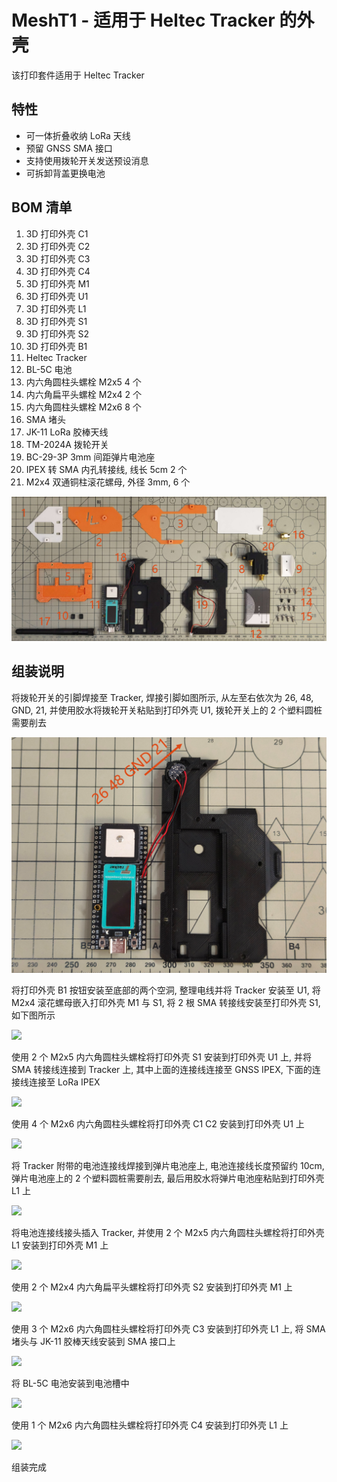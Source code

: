 # MeshT1 - 适用于 Heltec Tracker 的外壳

该打印套件适用于 Heltec Tracker

## 特性

- 可一体折叠收纳 LoRa 天线
- 预留 GNSS SMA 接口
- 支持使用拨轮开关发送预设消息
- 可拆卸背盖更换电池

## BOM 清单

1. 3D 打印外壳 C1
2. 3D 打印外壳 C2
3. 3D 打印外壳 C3
4. 3D 打印外壳 C4
5. 3D 打印外壳 M1
6. 3D 打印外壳 U1
7. 3D 打印外壳 L1
8. 3D 打印外壳 S1
9. 3D 打印外壳 S2
10. 3D 打印外壳 B1
11. Heltec Tracker
12. BL-5C 电池
13. 内六角圆柱头螺栓 M2x5 4 个
14. 内六角扁平头螺栓 M2x4 2 个
15. 内六角圆柱头螺栓 M2x6 8 个
16. SMA 堵头
17. JK-11 LoRa 胶棒天线
18. TM-2024A 拨轮开关
19. BC-29-3P 3mm 间距弹片电池座
20. IPEX 转 SMA 内孔转接线, 线长 5cm 2 个
21. M2x4 双通铜柱滚花螺母, 外径 3mm, 6 个 

![](assets/Pasted%20image%2020250928205725.png)

## 组装说明

将拨轮开关的引脚焊接至 Tracker, 焊接引脚如图所示, 从左至右依次为 26, 48, GND, 21, 并使用胶水将拨轮开关粘贴到打印外壳 U1, 拨轮开关上的 2 个塑料圆桩需要削去

![](assets/Pasted%20image%2020250928211730.png)

将打印外壳 B1 按钮安装至底部的两个空洞, 整理电线并将 Tracker 安装至 U1, 将 M2x4 滚花螺母嵌入打印外壳 M1 与 S1, 将 2 根 SMA 转接线安装至打印外壳 S1, 如下图所示

![](assets/8L9P2K`(BD2M7}DAO]D)}K6.jpg)

使用 2 个 M2x5 内六角圆柱头螺栓将打印外壳 S1 安装到打印外壳 U1 上, 并将 SMA 转接线连接到 Tracker 上, 其中上面的连接线连接至 GNSS IPEX, 下面的连接线连接至 LoRa IPEX

![](assets/}3}X532~G[GZ6DWMD98{2`G.jpg)


使用 4 个 M2x6 内六角圆柱头螺栓将打印外壳 C1 C2 安装到打印外壳 U1 上

![](assets/20250928214909.jpg)

将 Tracker 附带的电池连接线焊接到弹片电池座上, 电池连接线长度预留约 10cm, 弹片电池座上的 2 个塑料圆桩需要削去, 最后用胶水将弹片电池座粘贴到打印外壳 L1 上

![](assets/20250928220353.jpg)

将电池连接线接头插入 Tracker, 并使用 2 个 M2x5 内六角圆柱头螺栓将打印外壳 L1 安装到打印外壳 M1 上

![](assets/20250928221646.jpg)

使用 2 个 M2x4 内六角扁平头螺栓将打印外壳 S2 安装到打印外壳 M1 上

![](assets/20250928222921.jpg)

使用 3 个 M2x6 内六角圆柱头螺栓将打印外壳 C3 安装到打印外壳 L1 上, 将 SMA 堵头与 JK-11 胶棒天线安装到 SMA 接口上

![](assets/20250928222931.jpg)

将 BL-5C 电池安装到电池槽中

![](assets/20250928222937.jpg)

使用 1 个 M2x6 内六角圆柱头螺栓将打印外壳 C4 安装到打印外壳 L1 上

![](assets/20250928222944.jpg)

组装完成